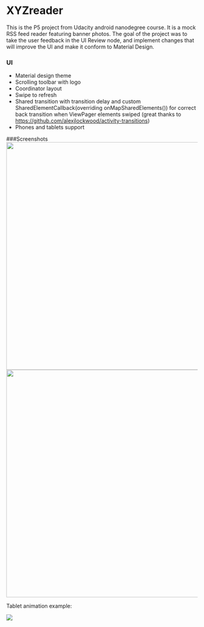 # XYZreader 
This is the P5 project from Udacity android nanodegree course. It is a mock RSS feed reader featuring banner photos. 
The goal of the project was to take the user feedback in the UI Review node, and implement changes that will improve the 
UI and make it conform to Material Design.

### UI
* Material design theme
* Scrolling toolbar with logo
* Coordinator layout
* Swipe to refresh
* Shared transition with transition delay and custom SharedElementCallback(overriding onMapSharedElements()) 
for correct back transition when ViewPager elements swiped (great thanks to https://github.com/alexjlockwood/activity-transitions) 
* Phones and tablets support

###Screenshots
<img src="https://cloud.githubusercontent.com/assets/6324839/14239746/ed1ed706-f9f3-11e5-83b9-36d7da99390a.png" height="600">
<img src="https://cloud.githubusercontent.com/assets/6324839/14239749/ee6c1e20-f9f3-11e5-8a0f-2bc07dcc3f9e.png" height="600">

Tablet animation example:

<img src="https://cloud.githubusercontent.com/assets/6324839/14239759/0ed81682-f9f4-11e5-86c8-9f049cc58168.gif">

